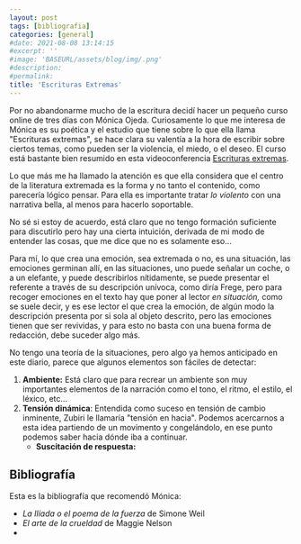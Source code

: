 ```yaml
---
layout: post
tags: [bibliografia]
categories: [general]
#date: 2021-08-08 13:14:15
#excerpt: ''
#image: 'BASEURL/assets/blog/img/.png'
#description:
#permalink:
title: 'Escrituras Extremas'
---
```


Por no abandonarme mucho de la escritura decidí hacer un pequeño curso online de tres días con Mónica Ojeda. Curiosamente lo que me interesa de Mónica es su poética y el estudio que tiene sobre lo que ella llama "Escrituras extremas", se hace clara su valentía a la hora de escribir sobre ciertos temas, como pueden ser la violencia, el miedo, o el deseo. El curso está bastante bien resumido en esta videoconferencia [Escrituras extremas](https://youtu.be/wiKr9xBBPTw).

Lo que más me ha llamado la atención es que ella considera que el centro de la literatura extremada es la forma y no tanto el contenido, como parecería lógico pensar. Para ella es importante tratar *lo violento* con una narrativa bella, al menos para hacerlo soportable.

No sé si estoy de acuerdo, está claro que no tengo formación suficiente para discutirlo pero hay una cierta intuición, derivada de mi modo de entender las cosas, que me dice que no es solamente eso... 

Para mí, lo que crea una emoción, sea extremada o no, es una situación, las emociones germinan allí, en las situaciones, uno puede señalar un coche, o a un elefante, y puede describirlos nítidamente, se puede presentar el referente a través de su descripción unívoca, como diría Frege, pero para recoger emociones en el texto hay que poner al lector *en situación,* como se suele decir, y es ese lector el que crea la emoción, de algún modo la descripción presenta por si sola al objeto descrito, pero las emociones tienen que ser revividas, y para esto no basta con una buena forma de redacción, debe suceder algo más.

No tengo una teoría de la situaciones, pero algo ya hemos anticipado en este diario, parece que algunos elementos son fáciles de detectar:

1. **Ambiente:** Está claro que para recrear un ambiente son muy importantes elementos de la narración como el tono, el ritmo, el estilo, el léxico, etc...
2. **Tensión dinámica**: Entendida como suceso en tensión de cambio inminente, Zubiri le llamaría "tensión en hacia". Podemos acercarnos a esta idea partiendo de un movimento y congelándolo, en ese punto podemos saber hacia dónde iba a continuar. 
    - **Suscitación de respuesta:**
    
    
    
    


## Bibliografía

Esta es la bibliografía que recomendó Mónica:

- *La Ilíada o el poema de la fuerza* de Simone Weil
- *El arte de la crueldad* de Maggie Nelson
- 
